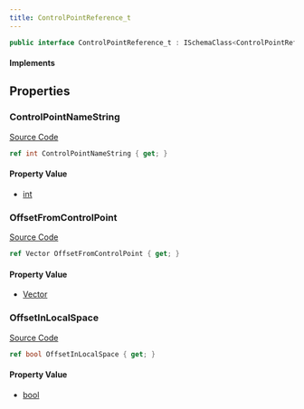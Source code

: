 ```yaml
---
title: ControlPointReference_t
---
```


```csharp
public interface ControlPointReference_t : ISchemaClass<ControlPointReference_t>, ISchemaField, ISchemaClass, INativeHandle
```

#### Implements

## Properties

### ControlPointNameString

[Source Code](https://github.com/swiftly-solution/swiftlys2/blob/beta/managed/src/SwiftlyS2.Generated/Schemas/Interfaces/ControlPointReference_t.cs#L16)

```csharp
ref int ControlPointNameString { get; }
```

#### Property Value

- [int](https://learn.microsoft.com/dotnet/api/system.int32)

### OffsetFromControlPoint

[Source Code](https://github.com/swiftly-solution/swiftlys2/blob/beta/managed/src/SwiftlyS2.Generated/Schemas/Interfaces/ControlPointReference_t.cs#L18)

```csharp
ref Vector OffsetFromControlPoint { get; }
```

#### Property Value

- [Vector](/docs/api/shared/natives/vector)

### OffsetInLocalSpace

[Source Code](https://github.com/swiftly-solution/swiftlys2/blob/beta/managed/src/SwiftlyS2.Generated/Schemas/Interfaces/ControlPointReference_t.cs#L20)

```csharp
ref bool OffsetInLocalSpace { get; }
```

#### Property Value

- [bool](https://learn.microsoft.com/dotnet/api/system.boolean)

